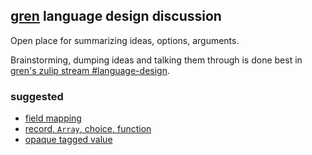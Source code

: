 ## [gren](https://gren-lang.org/) language design discussion

Open place for summarizing ideas, options, arguments.

Brainstorming, dumping ideas and talking them through is done best in [gren's zulip stream #language-design](https://gren.zulipchat.com/#narrow/stream/318904-language-design).

### suggested
  - [field mapping](/field-mapping.md)
  - [record, `Array`, choice, function](/record-choice-function.md)
  - [opaque tagged value](/opaque-tagged-value.md)
